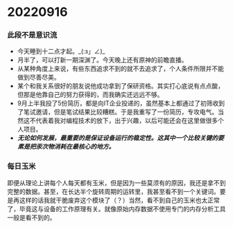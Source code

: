 # 20220916

### 此段不是意识流

- 今天睡到十二点才起。\_(:з」∠)\_
- 月半了，可以打新一期深渊了。今天晚上还有原神的前瞻直播。
- 从某种角度上来说，有些东西追求不到的就不去追求了，个人条件所限并不能做到尽善尽美。
- 某个和我关系很好的朋友说他成功拿到了保研资格。其实打心底说有点点酸，但那是他靠自己的努力获得的，而我确实还远远不够。
- 9月上半我投了5份简历，都是向IT企业投递的，虽然基本上都通过了初筛收到了笔试邀请，但是笔试结果比较糟糕。于是我重写了一份简历，专攻电气。当然这不代表着我对编程技术的放下，出于兴趣，以后可能还会在这里做很多个人项目。
- ***无论如何发展，最重要的是保证设备运行的稳定性。这其中一个比较关键的要素是把汞次物消耗在最核心的地方。***

### 每日玉米

即便从理论上讲每个人每天都有玉米，但是因为一些莫须有的原因，我还是拿不到完整的数据。甚至，在长达半个旋转周期的运转里，我甚至看不到一个关键词。要是再这样的话我就干脆废弃这个模块了（？）当然，看不到自己的玉米也太正常了，毕竟这与设备的工作原理有关。就像原始内存数据不使用专门的内存分析工具一般是看不到的。

